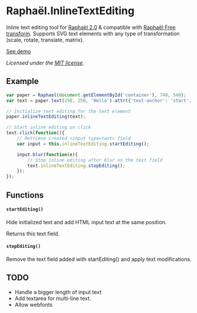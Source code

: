 Raphaël.InlineTextEditing
====================

Inline text editing tool for [Raphaël 2.0](http://raphaeljs.com/) & compatible with [Raphaël Free transform](https://github.com/ElbertF/Raphael.FreeTransform).
Supports SVG text elements with any type of transformation (scale, rotate, translate, matrix).

[See demo](http://marmelab.github.io/Raphael.InlineTextEditing/)

 *Licensed under the [MIT license](LICENSE).*

Example
-------

```javascript
var paper = Raphael(document.getElementById('container'), 740, 540);
var text = paper.text(250, 250, 'Hello').attr({'text-anchor': 'start', 'font-size': '25px'}).transform(['T', 242, -174, 'R', 36.9973, 'S', 2.0631, 1]);

// Initialize text editing for the text element
paper.inlineTextEditing(text);

// Start inline editing on click
text.click(function(){
	// Retrieve created <input type=text> field
	var input = this.inlineTextEditing.startEditing();

	input.blur(function(e){
		// Stop inline editing after blur on the text field
		text.inlineTextEditing.stopEditing();
	});
});
```

Functions
---------
#### `startEditing()`
Hide initialized text and add HTML input text at the same position.

Returns this text field.

#### `stopEditing()`
Remove the text field added with startEditing() and apply text modifications.


TODO
----
* Handle a bigger length of input text
* Add textarea for multi-line text.
* Allow webfonts
